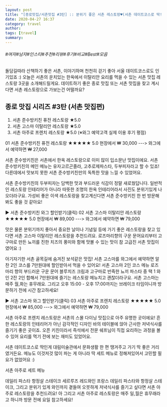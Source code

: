 ```yaml
---
layout: post
title: "[종로맛집/서촌맛집 #3탄] :: 분위기 좋은 서촌 레스토랑♥(서촌 데이트코스로 딱!)"
date: 2020-04-27 16:37
category: travel
author: 
tags: [travel]
summary: 
---
```


###### #여자#남자#인스타#추천#리뷰#후기#비교#Best#모음

돌담길따라 산책하기 좋은 서촌, 이야기하며 천천히 걷기 좋아 서울 데이트코스로도 인기있죠 :) 오늘은 서촌의 운치있는 한옥에서 이탈리안 요리를 먹을 수 있는 서촌 맛집 레스토랑 3곳을 소개해드릴게요. 데이트하기 좋은 종로 맛집 또는 서촌 맛집을 찾고 계시다면 서촌 레스토랑으로 가보는건 어떨까요? 

종로 맛집 시리즈 #3탄 (서촌 맛집편)
-
01.  서촌 준수방키친 퓨전 레스토랑  ★5.0 
02.  서촌 고스마 이탈리안 레스토랑  ★5.0 
03.  서촌 아주로 프렌치 레스토랑  ★5.0 
(※와그 예약고객 실제 이용 후기 평점)

 01  서촌 준수방키친 퓨전 레스토랑 ★★★★★ 5.0
현장에서 ₩ 30,000 ---> 와그에서 예약하면 ₩ 27,000

서촌 준수방키친은 서촌에서 한옥 레스토랑으로 이미 많이 입소문난 맛집이에요. 서촌 준수방키친의 메인 메뉴는 유자고르곤졸라, 고추로제파스타, 두부피자라고 할 수 있죠! 다른데에서 맛보지 못한 서촌 준수방키친만의 독특한 맛을 느낄 수 있었어요.
 
 
서촌 준수방키친의 두부피자는 담백한 맛과 부드러운 식감이 정말 새로웠답니다. 일반적인 레스토랑 인테리어가 아니라 따뜻한 조명의 한옥 인테리어라서 사진도 분위기있게 나오더라구요. 가성비 좋은 이색 레스토랑을 찾고계신다면 서촌 준수방키친 한 번 방문해봐도 좋을 것 같아요!

▶ 서촌 준수방키친 와그 할인받기(클릭)
 02  서촌 고스마 이탈리안 레스토랑 ★★★★★ 5.0
현장에서 ₩ 89,000 ---> 와그에서 예약하면 ₩ 79,000

맛은 물론 분위기까지 좋아서 중요한 날이나 기념일 등에 가기 좋은 레스토랑을 찾고 있다면 서촌 고스마 이탈리안 레스토랑을 추천드려요. 로즈마리향의 구운 문어요리부터 고구마로 만든 뇨끼를 진한 치즈의 풍미와 함께 맛볼 수 있는 맛이 참 고급진 서촌 맛집이였어요 :)
 
 
아기자기한 서촌 골목길에 숨겨진 보석같은 맛집! 서촌 고스마를 와그에서 예약하면 알찬 2인 코스를 7만원대에 할인받아서 먹을 수 있어요!
서촌 고스마 2인 코스 메뉴
로즈마리 향의 부드러운 구운 문어
블루치즈 크림과 고구마로 반죽한 뇨끼
파스타 중 택 1 
와인 2잔
2인 합해서 7만원대에 즐기는 레스토랑 메뉴치고 괜찮더라구요. 서촌 고스마는 매주 월,화는 휴무래요. 그리고 오후 15:00 - 오후 17:00까지는 브레이크 타임이니까 방문하기 전에 시간 참고하세요!

▶ 서촌 고스마 와그 할인받기(클릭)
 03  서촌 아주로 프렌치 레스토랑 ★★★★★ 5.0
현장에서 ₩ 85,000 ---> 와그에서 예약하면 ₩ 79,000

서촌 아주로 프렌치 레스토랑은 서촌의 스몰 다이닝 맛집으로 아주 유명한 곳이에요! 흔한 레스토랑의 인테리어가 아닌 감각적인 디자인 바의 테이블에 앉아 근사한 저녁식사를 즐기기 좋은 곳이죠. 오픈 키친이라서 즉석에서 전문 쉐프님이 직접 요리하는 과정을 볼 수 있어 요리를 먹기 전에 보는 재미도 있었어요.
 
 
서촌 데이트코스로 딱인게 대림미술관에서 문화생활 한 편 땡겨주고 가기 딱 좋은 거리였거든요. 메뉴도 이것저것 많이 파는 게 아니라 딱 세트 메뉴로 정해져있어서 고민할 필요가 없었어요 :)

서촌 아주로 세트 메뉴

데일리 파스타
항정살 스테이크
세르루즈 레드와인 프랑스
데일리 파스타와 항정살 스테이크, 그리고 분위기 있게 와인까지 곁들여 오붓하게 저녁식사를 즐기고 싶다면 서촌 아주로 레스토랑을 추천드려요! 아 그리고 서촌 아주로 레스토랑은 매주 일,월은 휴무래라고 하니까 방문 전에 요일 참고하세요!